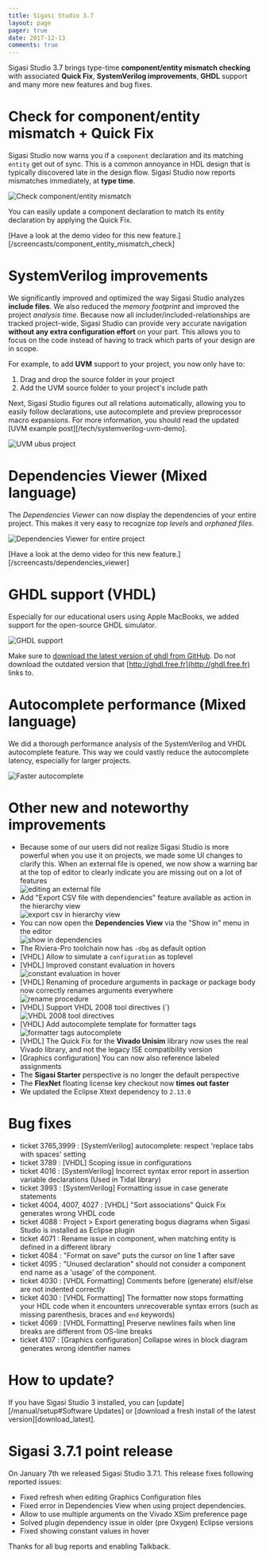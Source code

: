 ```yaml
---
title: Sigasi Studio 3.7
layout: page
pager: true
date: 2017-12-13
comments: true
---
```

Sigasi Studio 3.7 brings type-time **component/entity mismatch checking** with associated **Quick Fix**,
**SystemVerilog improvements**, **GHDL** support and many more new features and bug fixes.

# Check for component/entity mismatch + Quick Fix

Sigasi Studio now warns you if a `component` declaration and its matching `entity` get out of sync.
This is a common annoyance in HDL design that is typically discovered late in the design flow.
Sigasi Studio now reports mismatches immediately, at **type time**.

![Check component/entity mismatch](3.7/linting_component_entity.png)

You can easily update a component declaration to match its entity declaration by applying the Quick Fix.

[Have a look at the demo video for this new feature.][/screencasts/component_entity_mismatch_check]

# SystemVerilog improvements

We significantly improved and optimized the way Sigasi Studio analyzes **include files**.
We also reduced the *memory footprint* and improved the project *analysis time*.
Because now all includer/included-relationships are tracked project-wide,
Sigasi Studio can provide very accurate navigation **without any extra configuration effort** on your part.
This allows you to focus on the code instead of having to track which parts of your design are in scope.

For example, to add **UVM** support to your project, you now only have to:

1. Drag and drop the source folder in your project
2. Add the UVM source folder to your project's include path

Next, Sigasi Studio figures out all relations automatically, allowing you to easily follow declarations, use autocomplete and preview preprocessor macro expansions.
For more information, you should read the updated [UVM example post][/tech/systemverilog-uvm-demo].

![UVM ubus project](3.7/uvm_ubus.png)

# Dependencies Viewer (Mixed language)

The *Dependencies Viewer* can now display the dependencies of your entire project.
This makes it very easy to recognize *top levels* and *orphaned files*.

![Dependencies Viewer for entire project](3.7/dependencies_project.png)

[Have a look at the demo video for this new feature.][/screencasts/dependencies_viewer]

# GHDL support (VHDL)

Especially for our educational users using Apple MacBooks, we added support for the open-source GHDL simulator.

![GHDL support](3.7/ghdl_support.png)

Make sure to [download the latest version of ghdl from GitHub](https://github.com/tgingold/ghdl/releases).
Do not download the outdated version that [http://ghdl.free.fr](http://ghdl.free.fr) links to.

# Autocomplete performance (Mixed language)

We did a thorough performance analysis of the SystemVerilog and VHDL autocomplete feature.
This way we could vastly reduce the autocomplete latency, especially for larger projects.

![Faster autocomplete](3.7/faster_autocomplete.png)

# Other new and noteworthy improvements

* Because some of our users did not realize Sigasi Studio is more powerful when you use it on projects, we made some UI changes to clarify this. When an external file is opened, we now show a warning bar at the top of editor to clearly indicate you are missing out on a lot of features  
  ![editing an external file](3.7/external_file_banner.png)
* Add "Export CSV file with dependencies" feature available as action in the hierarchy view  
  ![export csv in hierarchy view](3.7/csv_hierarchy.png)
* You can now open the **Dependencies View** via the "Show in" menu in the editor  
  ![show in dependencies](3.7/show_in_dependencies.png)
* The Riviera-Pro toolchain now has `-dbg` as default option
* \[VHDL] Allow to simulate a `configuration` as toplevel
* \[VHDL] Improved constant evaluation in hovers  
  ![constant evaluation in hover](3.7/constant_evaluation_hover.png)
* \[VHDL] Renaming of procedure arguments in package or package body now correctly renames arguments everywhere  
  ![rename procedure](3.7/rename_procedure_parameter.png)
* \[VHDL] Support VHDL 2008 tool directives (`)  
  ![VHDL 2008 tool directives](3.7/vhdl2008_tool_directive.png)
* \[VHDL] Add autocomplete template for formatter tags  
  ![formatter tags autocomplete](3.7/formatter_tags.png)
* \[VHDL] The Quick Fix for the **Vivado Unisim** library now uses the real Vivado library, and not the legacy ISE compatibility version
* \[Graphics configuration] You can now also reference labeled assignments
* The **Sigasi Starter** perspective is no longer the default perspective
* The **FlexNet** floating license key checkout now **times out faster**
* We updated the Eclipse Xtext dependency to `2.13.0`

# Bug fixes

* ticket 3765,3999 : \[SystemVerilog] autocomplete: respect 'replace tabs with spaces' setting
* ticket 3789 : \[VHDL] Scoping issue in configurations
* ticket 4016 : \[SystemVerilog] Incorrect syntax error report in assertion variable declarations (Used in Tidal library)
* ticket 3993 : \[SystemVerilog] Formatting issue in case generate statements
* ticket 4004, 4007, 4027 : \[VHDL] "Sort associations" Quick Fix generates wrong VHDL code
* ticket 4088 : Project > Export generating bogus diagrams when Sigasi Studio is installed as Eclipse plugin
* ticket 4071 : Rename issue in component, when matching entity is defined in a different library
* ticket 4084 : "Format on save" puts the cursor on line 1 after save
* ticket 4095 : "Unused declaration" should not consider a component end name as a 'usage' of the component.
* ticket 4030 : \[VHDL Formatting] Comments before (generate) elsif/else are not indented correctly
* ticket 4030 : \[VHDL Formatting] The formatter now stops formatting your HDL code when it encounters unrecoverable syntax errors (such as missing parenthesis, braces and `end` keywords)
* ticket 4069 : \[VHDL Formatting] Preserve newlines fails when line breaks are different from OS-line breaks
* ticket 4107 : \[Graphics configuration] Collapse wires in block diagram generates wrong identifier names

# How to update?

If you have Sigasi Studio 3 installed, you can [update][/manual/setup#Software Updates] or [download a fresh install of the latest version][download_latest].

# Sigasi 3.7.1 point release

On January 7th we released Sigasi Studio 3.7.1. This release fixes following reported issues:

* Fixed refresh when editing Graphics Configuration files
* Fixed error in Dependencies View when using project dependencies.
* Allow to use multiple arguments on the Vivado XSim preference page
* Solved plugin dependency issue in older (pre Oxygen) Eclipse versions
* Fixed showing constant values in hover

Thanks for all bug reports and enabling Talkback.